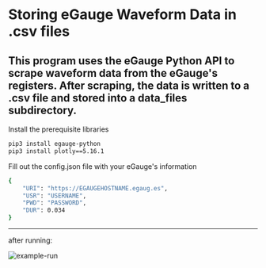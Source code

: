 # Storing eGauge Waveform Data in .csv files
This program uses the eGauge Python API to scrape waveform data from the eGauge's registers. After scraping, the data is written to a .csv file and stored into a data_files subdirectory.
---

Install the prerequisite libraries
```bash
pip3 install egauge-python
pip3 install plotly==5.16.1
```

Fill out the config.json file with your eGauge's information
```bash
{
	"URI": "https://EGAUGEHOSTNAME.egaug.es",
	"USR": "USERNAME",
	"PWD": "PASSWORD",
	"DUR": 0.034
}
```
---
after running:

![example-run](https://user-images.githubusercontent.com/41768574/262707019-12da8c70-0749-4ad3-ae2d-5f32b3334068.png)